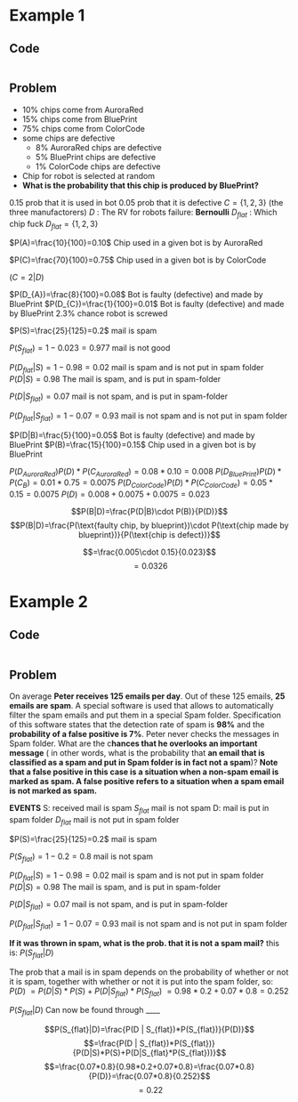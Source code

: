 
# Example 1
## Code
```python

```
## Problem
- 10% chips come from AuroraRed
- 15% chips come from BluePrint
- 75% chips come from ColorCode
- some chips are defective
	- 8% AuroraRed chips are defective 
	- 5% BluePrint chips are defective
	- 1% ColorCode chips are defective
- Chip for robot is selected at random
- **What is the probability that this chip is produced by BluePrint?**

0.15 prob that it is used in bot
0.05 prob that it is defective
$C = \{1, 2, 3\}$ (the three manufactorers)
$D$ : The RV for robots failure: **Bernoulli**
$D_{flat}$ : Which chip fuck
$D_{flat}=\{1,2,3\}$

$P(A)=\frac{10}{100}=0.10$ Chip used in a given bot is by AuroraRed

$P(C)=\frac{70}{100}=0.75$ Chip used in a given bot is by ColorCode



$(C=2|D)$


$P(D_{A})=\frac{8}{100}=0.08$ Bot is faulty (defective) and made by BluePrint
$P(D_{C})=\frac{1}{100}=0.01$ Bot is faulty (defective) and made by BluePrint
2.3% chance robot is screwed

$P(S)=\frac{25}{125}=0.2$ mail is spam

$P(S_{flat})=1-0.023=0.977$ mail is not good

$P(D_{flat}|S)=1-0.98=0.02$ mail is spam and is not put in spam folder
$P(D|S)=0.98$  The mail is spam, and is put in spam-folder

$P(D|S_{flat})=0.07$ mail is not spam, and is put in spam-folder

$P(D_{flat}|S_{flat})=1-0.07=0.93$ mail is not spam and is not put in spam folder


$P(D|B)=\frac{5}{100}=0.05$ Bot is faulty (defective) and made by BluePrint
$P(B)=\frac{15}{100}=0.15$ Chip used in a given bot is by BluePrint

$P(D_{AuroraRed})P(D)*P(C_{AuroraRed})=0.08*0.10=0.008$
$P(D_{BluePrint})P(D)*P(C_{B})=0.01*0.75=0.0075$
$P(D_{ColorCode})P(D)*P(C_{ColorCode})=0.05*0.15=0.0075$
$P(D)=0.008+0.0075+0.0075=0.023$ 

$$P(B|D)=\frac{P(D|B)\cdot P(B)}{P(D)}$$
$$P(B|D)=\frac{P(\text{faulty chip, by blueprint})\cdot P(\text{chip made by blueprint})}{P(\text{chip is defect})}$$

$$=\frac{0.005\cdot 0.15}{0.023}$$
$$=0.0326$$
# Example 2
## Code
```python

```
## Problem
On average **Peter receives 125 emails per day**. Out of these 125 emails, **25 emails are spam**. A special software is used that allows to automatically filter the spam emails and put them in a special Spam folder. Specification of this software states that the detection rate of spam is **98%** and the **probability of a false positive is 7%**. Peter never checks the messages in Spam folder. What are the c**hances that he overlooks an important message** ( in other words, what is the probability that **an email that is classified as a spam and put in Spam folder is in fact not a spam**)?
**Note that a false positive in this case is a situation when a non-spam email is marked as spam. A false positive refers to a situation when a spam email is not marked as spam.**

**EVENTS**
S: received mail is spam
$S_{flat}$ mail is not spam
D: mail is put in spam folder
$D_{flat}$ mail is not put in spam folder

$P(S)=\frac{25}{125}=0.2$ mail is spam

$P(S_{flat})=1-0.2=0.8$ mail is not spam

$P(D_{flat}|S)=1-0.98=0.02$ mail is spam and is not put in spam folder
$P(D|S)=0.98$  The mail is spam, and is put in spam-folder

$P(D|S_{flat})=0.07$ mail is not spam, and is put in spam-folder

$P(D_{flat}|S_{flat})=1-0.07=0.93$ mail is not spam and is not put in spam folder

**If it was thrown in spam, what is the prob. that it is not a spam mail?** 
this is: $P(S_{flat}|D)$

The prob that a mail is in spam depends on the probability of whether or not it is spam, together with whether or not it is put into the spam folder, so: $P(D)$ 
$=P(D|S)*P(S)+ P(D|S_{flat})*P(S_{flat})$
$=0.98*0.2+0.07*0.8=0.252$

$P(S_{flat}|D)$ Can now be found through \____ 

$$P(S_{flat}|D)=\frac{P(D | S_{flat})*P(S_{flat})}{P(D)}$$
$$=\frac{P(D | S_{flat})*P(S_{flat})}{P(D|S)*P(S)+P(D|S_{flat}*P(S_{flat}))}$$
$$=\frac{0.07*0.8}{0.98*0.2+0.07*0.8}=\frac{0.07*0.8}{P(D)}=\frac{0.07*0.8}{0.252}$$
$$=0.22$$

